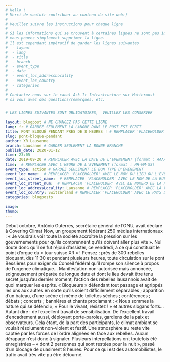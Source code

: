 ```yaml
---
# Hello !
# Merci de vouloir contribuer au contenu du site web:)
#
# Veuillez suivre les instructions pour chaque ligne
#
# Si les informations qui se trouvent à certaines lignes ne sont pas importantes
# vous pouvez simplement supprimer la ligne.
# Il est cependant impératif de garder les lignes suivantes
#  - layout
#  - lang
#  - title
#  - branch
#  - event_type
#  - date
#  - event_loc_addressLocality
#  - event_loc_country
#  - categories
#
# Contactez-nous sur le canal Ask-It Infrastructure sur Mattermost
# si vous avez des questions/remarques, etc.


# LES LIGNES SUIVANTES SONT OBLIGATOIRES,  VEUILLEZ LES CONSERVER

layout: blogpost # NE CHANGEZ PAS CETTE LIGNE
lang: fr # GARDEZ SEULEMENT LA LANGUE DANS LE POST EST ECRIT
title: PONT BLOQUÉ PENDANT PRÈS DE 8 HEURES ! # REMPLACER 'PLACEHOLDER' AVEC LE TITRE DE VOTRE POST
slug: pont-bloque-pendant
author: XR Lausanne
branch: Lausanne # GARDER SEULEMENT LA BONNE BRANCHE
publish_date: 2020-01-12
time: 23:05
date: 2019-09-20 # REMPLACER AVEC LA DATE DE L'EVENEMENT (format : AAAA-MM-JJ)
time:  # REMPLACER AVEC L'HEURE DE L'EVENEMENT (format : HH-MM-SS)
event_type: action # GARDEZ SEULEMENT LE BON TYPE D'EVENEMENT
event_loc_name:  # REMPLACER 'PLACEHOLDER' AVEC LE NOM DU LIEU OU L'EVENEMENT A LIEU
event_loc_street_name:  # REMPLACER 'PLACEHOLDER' AVEC LE NOM DE LA RUE OU L'EVENEMENT A LIEU
event_loc_street_num:  # REMPLACER 'PLACEHOLDER' AVEC LE NUMERO DE LA RUE OU L'EVENEMENT A LIEU
event_loc_addressLocality: Lausanne # REMPLACER 'PLACEHOLDER' AVEC LA VILLE DANS LAQUELLE L'EVENEMENT A LIEU
event_loc_country: Switzerland # REMPLACER 'PLACEHOLDER' AVEC LE PAYS DANS LAQUELLE L'EVENEMENT A LIEU
categories: blogposts

image:
thumb:
---
```


Début octobre, António Guterres, secrétaire général de l’ONU, avait déclaré à Covering Climat Now, un groupement fédérant 250 médias internationaux : « Je voudrais voir toute la société accroître la pression sur les gouvernements pour qu’ils comprennent qu’ils doivent aller plus vite ». Nul doute donc qu’il se fut réjoui d’assister, ce vendredi, à ce qui constituait le point d’orgue du « tour suisse XR » ! Pensez : près de 300 rebelles bloquant, dès 11:30 et pendant plusieurs heures, toute circulation sur le pont Bessières pour exiger du Conseil fédéral qu’il rompe son silence à propos de l’urgence climatique…
Manifestation non-autorisée mais annoncée, soigneusement préparée de longue date et dont le lieu devait être tenu secret jusqu’au dernier moment, l’action des rebelles lausannois avait de quoi marquer les esprits. « Bloqueurs » défendant tout passage et agrippés les uns aux autres en sorte qu’ils soient difficilement séparables ; apparition d’un bateau, d’une scène et même de toilettes sèches ; conférences ; débats ; concerts ; bannières et chants proclamant : « Nous sommes la nature qui se défend », « Pour le vivant, résistez ! » et autres slogans forts… Autant dire : de l’excellent travail de sensibilisation. De l’excellent travail d’encadrement aussi, déployant porte-paroles, gardiens de la paix et observateurs.
Cela étant, de la part des participants, le climat ambiant se voulait résolument non-violent et festif. Une atmosphère au reste vite captée par les forces de l’ordre alignées en face aux rebelles. Aucun dérapage n’est donc à signaler. Plusieurs interpellations ont toutefois été enregistrées – « dont 2 personnes qui sont restées pour la nuit », passé d’un blocage de quasiment 8 heures.
Pour ce qui est des automobilistes, le trafic avait très vite pu être détourné.

